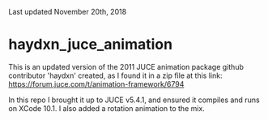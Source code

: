 Last updated November 20th, 2018

# haydxn_juce_animation
This is an updated version of the 2011 JUCE animation package github contributor 'haydxn' created, as I found it in a zip file at this link: https://forum.juce.com/t/animation-framework/6794

In this repo I brought it up to JUCE v5.4.1, and ensured it compiles and runs on XCode 10.1. I also added a rotation animation to the mix.

